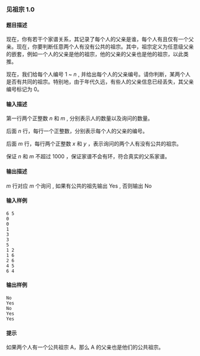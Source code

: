 ### 见祖宗 1.0

#### 题目描述

现在，你有若干个家谱关系，其记录了每个人的父亲是谁，每个人有且仅有一个父亲。现在，你要判断任意两个人有没有公共的祖宗。其中，祖宗定义为任意级父亲的嵌套，例如一个人的父亲是他的祖宗，他的父亲的父亲也是他的祖宗，以此类推。

现在，我们给每个人编号 $1$ ~ $n$ , 并给出每个人的父亲编号。请你判断，某两个人是否有共同的祖宗。特别地，由于年代久远，有些人的父亲信息已经丢失，其父亲编号标记为 0。

#### 输入描述

第一行两个正整数 $n$ 和 $m$ , 分别表示人的数量以及询问的数量。

后面 $n$ 行，每行一个正整数，分别表示每个人的父亲的编号。

后面 $m$ 行，每行两个正整数 $x$ 和 $y$ ，表示询问的两个人有没有公共的祖宗。

保证 $n$ 和 $m$ 不超过 $1000$ ，保证家谱不会有环，符合真实的父系家谱。

#### 输出描述

$m$ 行对应 $m$ 个询问 , 如果有公共的祖先输出 Yes , 否则输出 No

#### 输入样例

```
6 5
0
0
1
3
3
5
1 2
1 6
2 6
4 5
6 4
```

#### 输出样例

```
No
Yes
No
Yes
Yes
```

#### 提示

如果两个人有一个公共祖宗 A，那么 A 的父亲也是他们的公共祖宗。
